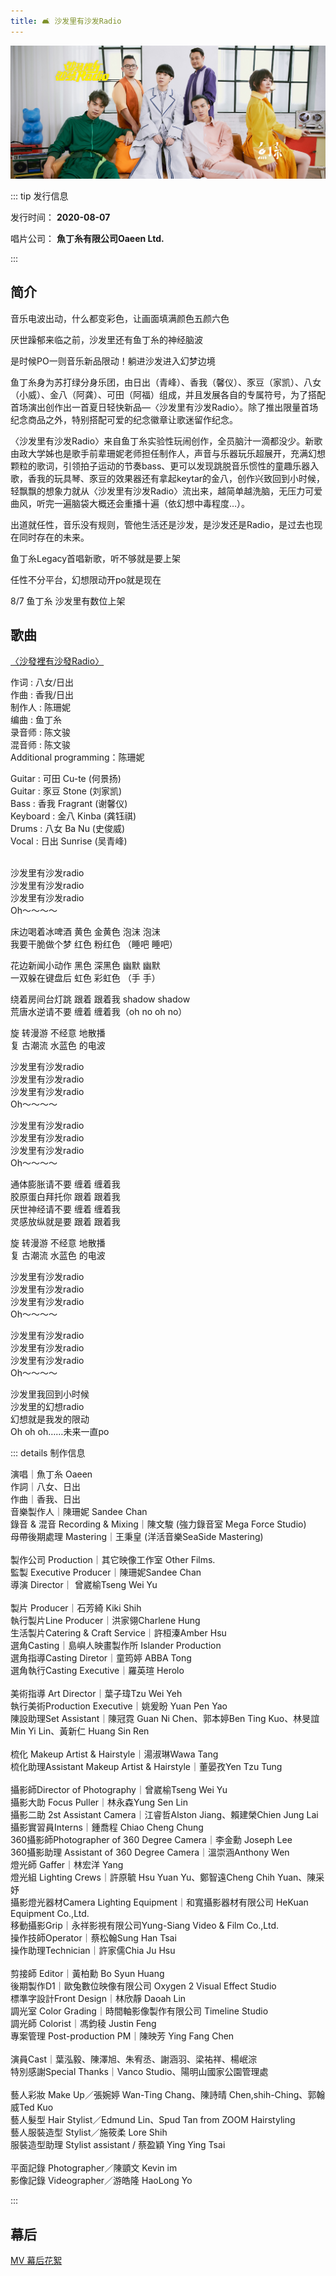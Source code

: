 ```yaml
---
title: 🛋️ 沙发里有沙发Radio
---
```


![](../../.vuepress/images/oaeen-s01-shafaradio.jpg)

::: tip 发行信息

发行时间： **2020-08-07**

唱片公司： **魚丁糸有限公司Oaeen Ltd.**

:::

## 简介

音乐电波出动，什么都变彩色，让画面填满颜色五颜六色

厌世躁郁来临之前，沙发里还有鱼丁糸的神经脑波

是时候PO一则音乐新品限动！躺进沙发进入幻梦边境

鱼丁糸身为苏打绿分身乐团，由日出（青峰）、香我（馨仪）、豕豆（家凯）、八女（小威）、金八（阿龚）、可田（阿福）组成，并且发展各自的专属符号，为了搭配首场演出创作出一首夏日轻快新品—〈沙发里有沙发Radio〉。除了推出限量首场纪念商品之外，特别搭配可爱的纪念徽章让歌迷留作纪念。

〈沙发里有沙发Radio〉来自鱼丁糸实验性玩闹创作，全员脑汁一滴都没少。新歌由政大学姊也是歌手前辈珊妮老师担任制作人，声音与乐器玩乐超展开，充满幻想颗粒的歌词，引领拍子运动的节奏bass、更可以发现跳脱音乐惯性的童趣乐器入歌，香我的玩具琴、豕豆的效果器还有拿起keytar的金八，创作兴致回到小时候，轻飘飘的想象力就从〈沙发里有沙发Radio〉流出来，越简单越洗脑，无压力可爱曲风，听完一遍脑袋大概还会重播十遍（依幻想中毒程度…）。

出道就任性，音乐没有规则，管他生活还是沙发，是沙发还是Radio，是过去也现在同时存在的未来。

鱼丁糸Legacy首唱新歌，听不够就是要上架

任性不分平台，幻想限动开po就是现在

8/7 鱼丁糸 沙发里有数位上架

## 歌曲

[〈沙發裡有沙發Radio〉](https://weibo.com/1717748707/JeQkU2ANu)

作词 : 八女/日出 <br/>
作曲 : 香我/日出 <br/>
制作人 : 陈珊妮 <br/>
编曲 : 鱼丁糸 <br/>
录音师 : 陈文骏 <br/>
混音师 : 陈文骏 <br/>
Additional programming：陈珊妮 <br/>

Guitar : 可田 Cu-te (何景扬) <br/>
Guitar : 豕豆 Stone (刘家凯) <br/>
Bass : 香我 Fragrant (谢馨仪) <br/>
Keyboard : 金八 Kinba (龚钰祺) <br/>
Drums : 八女 Ba Nu (史俊威) <br/>
Vocal : 日出 Sunrise (吴青峰) <br/>
<br/>

沙发里有沙发radio <br/>
沙发里有沙发radio <br/>
沙发里有沙发radio <br/>
Oh～～～～ <br/>

床边喝着冰啤酒 黄色 金黄色 泡沫 泡沫 <br/>
我要干脆做个梦 红色 粉红色 （睡吧 睡吧） <br/>

花边新闻小动作 黑色 深黑色 幽默 幽默 <br/>
一双躲在键盘后 虹色 彩虹色 （手 手） <br/>

绕着房间台灯跳 跟着 跟着我 shadow shadow <br/>
荒唐水逆请不要 缠着 缠着我（oh no oh no） <br/>

旋 转漫游 不经意 地散播 <br/>
复 古潮流 水蓝色 的电波 <br/>

沙发里有沙发radio <br/>
沙发里有沙发radio <br/>
沙发里有沙发radio <br/>
Oh～～～～ <br/>

沙发里有沙发radio <br/>
沙发里有沙发radio <br/>
沙发里有沙发radio <br/>
Oh～～～～ <br/>

通体膨胀请不要 缠着 缠着我 <br/>
胶原蛋白拜托你 跟着 跟着我 <br/>
厌世神经请不要 缠着 缠着我 <br/>
灵感放纵就是要 跟着 跟着我 <br/>

旋 转漫游 不经意 地散播 <br/>
复 古潮流 水蓝色 的电波 <br/>

沙发里有沙发radio <br/>
沙发里有沙发radio <br/>
沙发里有沙发radio <br/>
Oh～～～～ <br/>

沙发里有沙发radio <br/>
沙发里有沙发radio <br/>
沙发里有沙发radio <br/>
Oh～～～～ <br/>

沙发里我回到小时候 <br/>
沙发里的幻想radio <br/>
幻想就是我发的限动 <br/>
Oh oh oh……未来一直po <br/>

::: details 制作信息

演唱｜魚丁糸 Oaeen <br/>
作詞｜八女、日出 <br/>
作曲｜香我、日出 <br/>
音樂製作人｜陳珊妮 Sandee Chan <br/>
錄音 & 混音 Recording & Mixing｜陳文駿 (強力錄音室 Mega Force Studio) <br/>
母帶後期處理 Mastering｜王秉皇 (洋活音樂SeaSide Mastering) <br/>
<br/>
製作公司 Production｜其它映像工作室 Other Films. <br/>
監製 Executive Producer｜陳珊妮Sandee Chan <br/>
導演 Director｜ 曾崴榆Tseng Wei Yu <br/>
<br/>
製片 Producer｜石芳綺 Kiki Shih <br/>
執行製片Line Producer｜洪家翎Charlene Hung <br/>
生活製片Catering & Craft Service｜許桓溱Amber Hsu <br/>
選角Casting｜島嶼人映畫製作所 Islander Production <br/>
選角指導Casting Diretor｜童筠婷 ABBA Tong <br/>
選角執行Casting Executive｜羅英瑄 Herolo <br/>
<br/>
美術指導 Art Director｜葉子瑋Tzu Wei Yeh <br/>
執行美術Production Executive｜姚爰盼 Yuan Pen Yao <br/>
陳設助理Set Assistant｜陳冠霓 Guan Ni Chen、郭本婷Ben Ting Kuo、林旻誼Min Yi Lin、黃新仁 Huang Sin Ren <br/>
<br/>
梳化 Makeup Artist & Hairstyle｜湯淑琳Wawa Tang <br/>
梳化助理Assistant Makeup Artist & Hairstyle｜董晏孜Yen Tzu Tung <br/>
<br/>
攝影師Director of Photography｜曾崴榆Tseng Wei Yu <br/>
攝影大助 Focus Puller｜林永森Yung Sen Lin <br/>
攝影二助 2st Assistant Camera｜江睿哲Alston Jiang、賴建榮Chien Jung Lai <br/>
攝影實習員Interns｜鍾喬程 Chiao Cheng Chung <br/>
360攝影師Photographer of 360 Degree Camera｜李金勳 Joseph Lee <br/>
360攝影助理 Assistant of 360 Degree Camera｜溫崇涵Anthony Wen <br/>
燈光師 Gaffer｜林宏洋 Yang <br/>
燈光組 Lighting Crews｜許原毓 Hsu Yuan Yu、鄭智遠Cheng Chih Yuan、陳采妤 <br/>
攝影燈光器材Camera Lighting Equipment｜和寬攝影器材有限公司 HeKuan Equipment Co.,Ltd. <br/>
移動攝影Grip｜永祥影視有限公司Yung-Siang Video & Film Co.,Ltd. <br/>
操作技師Operator｜蔡松翰Sung Han Tsai <br/>
操作助理Technician｜許家儒Chia Ju Hsu <br/>
<br/>
剪接師 Editor｜黃柏勳 Bo Syun Huang <br/>
後期製作D1｜歐兔數位映像有限公司 Oxygen 2 Visual Effect Studio <br/>
標準字設計Front Design｜林欣靜 Daoah Lin <br/>
調光室 Color Grading｜時間軸影像製作有限公司 Timeline Studio <br/>
調光師 Colorist｜馮鈞稜 Justin Feng <br/>
專案管理 Post-production PM｜陳映芳 Ying Fang Chen <br/>
<br/>
演員Cast｜葉泓毅、陳澤旭、朱宥丞、謝涵羽、梁祐祥、楊岷淙 <br/>
特別感謝Special Thanks｜Vanco Studio、陽明山國家公園管理處 <br/>
<br/>
藝人彩妝 Make Up／張婉婷 Wan-Ting Chang、陳詩晴 Chen,shih-Ching、郭翰威Ted Kuo <br/>
藝人髮型 Hair Stylist／Edmund Lin、Spud Tan from ZOOM Hairstyling <br/>
藝人服裝造型 Stylist／施筱柔 Lore Shih <br/>
服裝造型助理 Stylist assistant / 蔡盈穎 Ying Ying Tsai <br/>
<br/>
平面記錄 Photographer／陳顗文 Kevin im <br/>
影像記錄 Videographer／游皓隆 HaoLong Yo

::: 

## 幕后

[MV 幕后花絮](https://weibo.com/1717748707/JfUlbDWOX)

